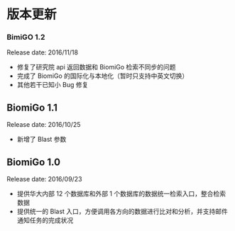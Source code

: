 # 版本更新

### BimiGO 1.2
Release date: 2016/11/18
* 修复了研究院 api 返回数据和 BiomiGo 检索不同步的问题
* 完成了 BiomiGo 的国际化与本地化（暂时只支持中英文切换）
* 其他若干已知小 Bug 修复

## BiomiGo 1.1 
Release date: 2016/10/25
* 新增了 Blast 参数

## BiomiGo 1.0
Release date: 2016/09/23
* 提供华大内部 12 个数据库和外部 1 个数据库的数据统一检索入口，整合检索数据
* 提供统一的 Blast 入口，方便调用各方向的数据进行比对和分析，并支持邮件通知任务的完成状况
